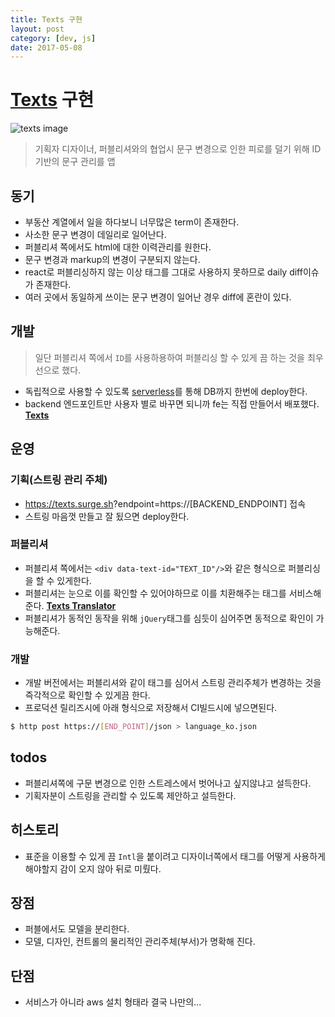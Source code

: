 ```yaml
---
title: Texts 구현
layout: post
category: [dev, js]
date: 2017-05-08
---
```


[Texts][0] 구현
===

![][3]

> 기획자 디자이너, 퍼블리셔와의 협업시 문구 변경으로 인한 피로를 덜기 위해 ID기반의 문구 관리를 앱

## 동기
* 부동산 계열에서 일을 하다보니 너무많은 term이 존재한다.
* 사소한 문구 변경이 데일리로 일어난다.
* 퍼블리셔 쪽에서도 html에 대한 이력관리를 원한다.
* 문구 변경과 markup의 변경이 구분되지 않는다.
* react로 퍼블리싱하지 않는 이상 태그를 그대로 사용하지 못하므로 daily diff이슈가 존재한다.
* 여러 곳에서 동일하게 쓰이는 문구 변경이 일어난 경우 diff에 혼란이 있다.

## 개발
> 일단 퍼블리셔 쪽에서 `ID`를 사용하용하여 퍼블리싱 할 수 있게 끔 하는 것을 최우선으로 했다.

* 독립적으로 사용할 수 있도록 [serverless][1]를 통해 DB까지 한번에 deploy한다.
* backend 엔드포인트만 사용자 별로 바꾸면 되니까 fe는 직접 만들어서 배포했다. **[Texts][0]**

## 운영
### 기획(스트링 관리 주체)
* <https://texts.surge.sh>?endpoint=https://[BACKEND_ENDPOINT] 접속
* 스트링 마음껏 만들고 잘 됬으면 deploy한다.

### 퍼블리셔
* 퍼블리셔 쪽에서는 `<div data-text-id="TEXT_ID"/>`와 같은 형식으로 퍼블리싱을 할 수 있게한다.
* 퍼블리셔는 눈으로 이를 확인할 수 있어야하므로 이를 치환해주는 태그를 서비스해준다. **[Texts Translator][2]**
* 퍼블리셔가 동적인 동작을 위해 `jQuery`태그를 심듯이 심어주면 동적으로 확인이 가능해준다.

### 개발
* 개발 버전에서는 퍼블리셔와 같이 태그를 심어서 스트링 관리주체가 변경하는 것을 즉각적으로 확인할 수 있게끔 한다. 
* 프로덕션 릴리즈시에 아래 형식으로 저장해서 CI빌드시에 넣으면된다.

```sh
$ http post https://[END_POINT]/json > language_ko.json
```

## todos
* 퍼블리셔쪽에 구문 변경으로 인한 스트레스에서 벗어나고 싶지않냐고 설득한다.
* 기획자분이 스트링을 관리할 수 있도록 제안하고 설득한다.

## 히스토리
* 표준을 이용할 수 있게 끔 `Intl`을 붙이려고 디자이너쪽에서 태그를 어떻게 사용하게 해야할지 감이 오지 않아 뒤로 미뤘다.

## 장점
* 퍼블에서도 모델을 분리한다.
* 모델, 디자인, 컨트롤의 물리적인 관리주체(부서)가 명확해 진다.

## 단점
* 서비스가 아니라 aws 설치 형태라 결국 나만의...

[0]: https://texts.surge.sh
[1]: https://www.serverless.com
[2]: https://texts-translator.surge.sh "texts"
[3]: https://lh3.googleusercontent.com/YYl9N9drJIG7mVbA20BcYJT9RLrDSNaAnNd7sStIiVHF6PQ0ERfY7WbFpKzavJQ7vuIH4bNRJDsmVCWweGh3WPzj0flIX0mJF-yK7mSdOqfXJZAYEqgjC9mcr-9d9r_iPzVFJ9rCO_mQfHUzWtDf66lBsBp9AUqpOUiT6uEXvuc82T8ZtvnhdrEovnuOyyqOawZr5v9mkGMP8uiGxUprAMbKBYlppkXY6dCsBbH06QRbKDMnXBTQ0TFRA8ZWmtE0IOaU7Ddld2xM9SG5dMA8L_U40dYmO4cPOH4YtRBlPyxQk-joWqX3azGKLISuwSE8NlztTICtcGKrKBFMHaEYvVAd26AnmLH5LgTnU8hVIOEnSCeYD-bf2v8wCqKWKEMld2l6L3Ne8tJvoCOTXC3k47hgkXuJcUopDbrBBsCkVl87j1GdOK47HmtEnNiQF91NsgOHwXSPvSRWEjq1VhGVDiLeMIfc39y_yVRPxLbDHgn4_zYDjWUbyhaWuSX4Izyjvi_R5jImdyCsCh_sMsw7HaVW-vAW7FotbHhtX96LUrjeojM9AfdMFQIfnSingZs5avpo262kGMr_FroiAMbcsIFVFKxca6kBs8y23Cn-L-bOA4DF6Sy02A=w1139-h410-no "texts image"
